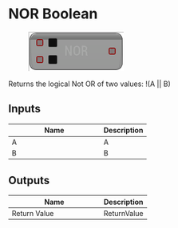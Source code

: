 # NOR Boolean

<div align="left" data-full-width="false">

<figure><img src="../../../../api/Math/Boolean/NOR_Boolean.png" alt=""><figcaption></figcaption></figure>

</div>

Returns the logical Not OR of two values: !(A || B)

## Inputs

<table><thead><tr><th width="170">Name</th><th>Description</th></tr></thead><tbody><tr><td>A</td><td>A</td></tr><tr><td>B</td><td>B</td></tr></tbody></table>

## Outputs

<table><thead><tr><th width="170">Name</th><th>Description</th></tr></thead><tbody><tr><td>Return Value</td><td>ReturnValue</td></tr></tbody></table>
